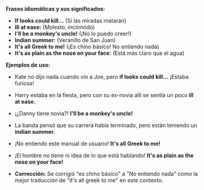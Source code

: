 

**Frases idiomáticas y sus significados:**

*   **If looks could kill...** (Si las miradas mataran)
*   **Ill at ease:** (Molesto, incómodo)
*   **I'll be a monkey's uncle!** (¡No lo puedo creer!)
*   **Indian summer:** (Veranillo de San Juan)
*   **It's all Greek to me!** (¡Es chino básico!   No entiendo nada)
*   **It's as plain as the nose on your face:** (Está más claro que el agua)

**Ejemplos de uso:**

*   Kate no dijo nada cuando vio a Joe, pero **if looks could kill...** ¡Estaba furiosa!
*   Harry estaba en la fiesta, pero con su ex-novia allí se sentía un poco **ill at ease.**
*   ¡¿Danny tiene novia?! **I'll be a monkey's uncle!**
*   La banda pensó que su carrera había terminado, pero están teniendo un **indian summer.**
*   ¡No entiendo este manual de usuario! **It's all Greek to me!**
*   ¡El hombre no tiene ni idea de lo que está hablando! **It's as plain as the nose on your face!**

*   **Corrección:** Se corrigió "es chino básico" a "No entiendo nada" como la mejor traducción de "it's all greek to me" en este contexto.